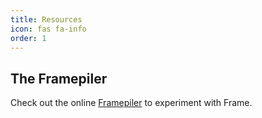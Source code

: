 ```yaml
---
title: Resources
icon: fas fa-info
order: 1
---
```


## The Framepiler

Check out the online <a href="http://framepiler.frame-lang.org" target="_blank">Framepiler</a> to experiment with Frame. 
